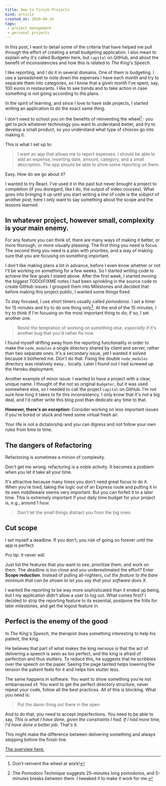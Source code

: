 ```yaml
---
title: How to Finish Projects
kind: article
created_at: 2020-04-24
tags:
 - project management
 - personal projects
---
```


In this post, I want to detail some of the criteria that have helped me pull through the effort of creating a small budgeting application. I also mean to explain why it's called Budgeter here, but `capital` on GitHub, and about the benefit of inconsistencies and how this is related to _The King's Speech_.

<!-- more -->

I like reporting, and I do it in several domains. One of them is budgeting. I use a spreadsheet to note down the expenses I have each month and try to separate them into categories, so I know that a given month I've spent, say, 100 euros in restaurants. I like to see trends and to take action in case something is not going according to the plans.

In the spirit of learning, and since I love to have side projects, I started writing an application to do the exact same thing.

I don't need to school you on the benefits of reinventing the wheel[^1] : you get to pick whatever technology you want to understand better, and try to develop a small product, so you understand what type of choices go into making it.

This is what I set up to:

> I want an app that allows me to report expenses.
> I should be able to add an expense, inserting date, amount, category, and a small description.
> The app should be able to show some reporting on them.

Easy. How do we go about it?

I wanted to try React. I've used it in the past but never brought a project to completion (if you disregard, like I do, the output of video courses). What goes into bringing it up until you start writing a line of code is the subject of another post; here I only want to say something about the scope and the lessons learned.

## In whatever project, however small, complexity is your main enemy.

For any feature you can think of, there are many ways of making it better, or more thorough, or more visually pleasing. The first thing you need is focus. The second thing you need is a plan with priorities, and a way of making sure that you are focusing on something important.

I don't like making plans a lot in advance, before I even know whether or not I'll be working on something for a few weeks. So I started writing code to achieve the few goals I stated above. After the first week, I started moving the biggest TODO/FIXME notes I had been sprinkling in the source code to create GitHub issues. I grouped them into Milestones and decided that before making this project public, I wanted some things fixed.

To stay focused, I use short timers usually called _pomodoros_. I set a timer for 15 minutes and try to do one thing only[^2]. At the end of the 15 minutes, I try to think if I'm focusing on the most important thing to do; if so, I set another one.

> Resist the temptation of working on something else, _especially_ if it's another bug that you'd rather fix now.

I found myself drifting away from the reporting functionality in order to make the `node_modules` a single directory shared by client and server, rather than two separate ones. It's a secondary issue, yet I wanted it solved because it bothered me. Don't do that. Fixing the double `node_modules` directory was relatively easy... locally. Later I found out I had screwed up the Heroku deployment.

Another example of minor issue: I wanted to have a project with a clear, unique name. I thought of the not so original `Budgeter`, but it was used somewhere else, so I needed to call the project `capital` on GitHub. I'm not sure how long it takes to fix this inconsistency. I only know that it's not a big deal, and I'd rather write this blog post than dedicate any time to that.

**However, there's an exception:** Consider working on less important issues if you're bored or stuck and need some virtual fresh air.

Your life is not a dictatorship and you can digress and not follow your own rules from time to time.

## The dangers of Refactoring

Refactoring is sometimes a minion of complexity.

Don't get me wrong: refactoring is a noble activity. It becomes a problem when you let it take all your time.

It's attractive because many times you don't need great focus to do it. When you're tired, taking the logic out of an Express route and putting it in its own middleware seems very important. But you can forfeit it to a later time. This is extremely important if your daily time budget for your project is, e.g., around 1 hour.

> Don't let the small things distract you from the big ones.

## Cut scope

I set myself a deadline. If you don't, you risk of going on forever until the app is perfect.

Pro tip: It never will.

Just list the features that you want to see, prioritize them, and work on them. The deadline is too close and you underestimated the effort? Enter **Scope reduction**. Instead of pulling all-nighters, _cut the feature to the bare minimum that can be shown to let you say that your software does X_.

I wanted the reporting to be way more sophisticated than it ended up being, but I my application didn't allow a user to log out. What comes first? I decided to strip the reporting feature to its essential, postpone the frills for later milestones, and get the logout feature in.

## Perfect is the enemy of the good

In _The King's Speech_, the therapist does something interesting to help his patient, the king.

He believes that part of what makes the king nervous is that the act of delivering a speech is seen as too perfect, and the king is afraid of perfection and thus stutters. To reduce this, he suggests that he scribbles over the speech on the paper. Seeing the page tainted helps lowering the tension the patient feels for it and helps him stutter less.

The same happens in software. You want to show something you're not embarrassed of. You want to get the perfect directory structure, never repeat your code, follow all the best practices. All of this is blocking. What you need is:

> Put the damn thing out there in the open

And to do that, you need to accept imperfections. You need to be able to say, _This is what I have done, given the constraints I had. If I had more time, I'd have done a better job_. That's it.

This might make the difference between delivering something and always stopping before the finish line.

[The overview here.](/blog/budgeter-overview/)

[^1]: Don't reinvent the wheel at work!
[^2]: The Pomodoro Technique suggests 25-minutes long pomodoros, and 5-minutes breaks between them. I tweaked it to make it work for me.
